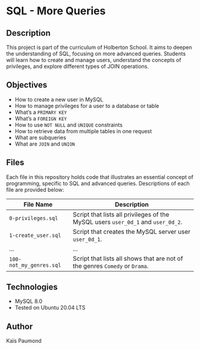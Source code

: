 # SQL - More Queries

## Description
This project is part of the curriculum of Holberton School. It aims to deepen the understanding of SQL, focusing on more advanced queries. Students will learn how to create and manage users, understand the concepts of privileges, and explore different types of JOIN operations.

## Objectives
- How to create a new user in MySQL
- How to manage privileges for a user to a database or table
- What’s a `PRIMARY KEY`
- What’s a `FOREIGN KEY`
- How to use `NOT NULL` and `UNIQUE` constraints
- How to retrieve data from multiple tables in one request
- What are subqueries
- What are `JOIN` and `UNION`

## Files
Each file in this repository holds code that illustrates an essential concept of programming, specific to SQL and advanced queries. Descriptions of each file are provided below:

| File Name | Description |
| --- | --- |
| `0-privileges.sql` | Script that lists all privileges of the MySQL users `user_0d_1` and `user_0d_2`. |
| `1-create_user.sql` | Script that creates the MySQL server user `user_0d_1`. |
| ... | ... |
| `100-not_my_genres.sql` | Script that lists all shows that are not of the genres `Comedy` or `Drama`. |

## Technologies
- MySQL 8.0 
- Tested on Ubuntu 20.04 LTS

## Author
Kaïs Paumond

